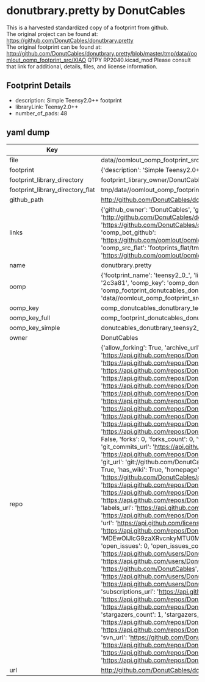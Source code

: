 # donutbrary.pretty by DonutCables  
This is a harvested standardized copy of a footprint from github.  
The original project can be found at:  
https://github.com/DonutCables/donutbrary.pretty  
The original footprint can be found at:
http://github.com/DonutCables/donutbrary.pretty/blob/master/tmp/data//oomlout_oomp_footprint_src/XIAO QTPY RP2040.kicad_mod
Please consult that link for additional, details, files, and license information.  
## Footprint Details
* description: Simple Teensy2.0++ footprint  
* libraryLink: Teensy2.0++  
* number_of_pads: 48  
## yaml dump  
| Key | Value |  
| --- | --- |  
| file | data//oomlout_oomp_footprint_src/donutbrary.pretty/Teensy2.0++.kicad_mod |  
| footprint | {'description': 'Simple Teensy2.0++ footprint', 'libraryLink': 'Teensy2.0++', 'number_of_pads': 48} |  
| footprint_library_directory | footprint_library_owner/DonutCables_donutbrary.pretty |  
| footprint_library_directory_flat | tmp/data//oomlout_oomp_footprint_src/footprints_flat/donutcables_donutbrary_teensy2_0_/working |  
| github_path | http://github.com/DonutCables/donutbrary.pretty/blob/master/tmp/data//oomlout_oomp_footprint_src/Teensy2.0++.kicad_mod |  
| links | {'github_owner': 'DonutCables', 'github_repo_name': 'donutbrary.pretty', 'github_src': 'http://github.com/DonutCables/donutbrary.pretty/blob/master/tmp/data//oomlout_oomp_footprint_src/XIAO QTPY RP2040.kicad_mod', 'github_src_repo': 'https://github.com/DonutCables/donutbrary.pretty', 'oomp_bot': 'tmp/data//oomlout_oomp_footprint_src/footprints/donutcables_donutbrary_teensy2_0_/working', 'oomp_bot_github': 'https://github.com/oomlout/oomlout_oomp_footprint_bot/tree/main/tmp/data//oomlout_oomp_footprint_src/footprints/donutcables_donutbrary_teensy2_0_/working', 'oomp_src_flat': 'footprints_flat/tmp/data//oomlout_oomp_footprint_src/footprints_flat/donutcables_donutbrary_teensy2_0_/working', 'oomp_src_flat_github': 'https://github.com/oomlout/oomlout_oomp_footprint_src/tree/main/tmp/data//oomlout_oomp_footprint_src/footprints_flat/donutcables_donutbrary_teensy2_0_/working'} |  
| name | donutbrary.pretty |  
| oomp | {'footprint_name': 'teensy2_0_', 'library_name': 'donutbrary', 'md5': '2c3a81acd74df1e6eea186061f68768b', 'md5_10': '2c3a81acd7', 'md5_5': '2c3a8', 'md5_6': '2c3a81', 'oomp_key': 'oomp_donutcables_donutbrary_teensy2_0_', 'oomp_key_extra': 'oomp_footprint_donutcables_donutbrary_teensy2_0_', 'oomp_key_full': 'oomp_footprint_donutcables_donutbrary_teensy2_0__2c3a81', 'oomp_key_simple': 'donutcables_donutbrary_teensy2_0_', 'original_filename': 'data//oomlout_oomp_footprint_src/donutbrary.pretty/Teensy2.0++.kicad_mod', 'owner_name': 'donutcables'} |  
| oomp_key | oomp_donutcables_donutbrary_teensy2_0_ |  
| oomp_key_full | oomp_footprint_donutcables_donutbrary_teensy2_0_ |  
| oomp_key_simple | donutcables_donutbrary_teensy2_0_ |  
| owner | DonutCables |  
| repo | {'allow_forking': True, 'archive_url': 'https://api.github.com/repos/DonutCables/donutbrary.pretty/{archive_format}{/ref}', 'archived': False, 'assignees_url': 'https://api.github.com/repos/DonutCables/donutbrary.pretty/assignees{/user}', 'blobs_url': 'https://api.github.com/repos/DonutCables/donutbrary.pretty/git/blobs{/sha}', 'branches_url': 'https://api.github.com/repos/DonutCables/donutbrary.pretty/branches{/branch}', 'clone_url': 'https://github.com/DonutCables/donutbrary.pretty.git', 'collaborators_url': 'https://api.github.com/repos/DonutCables/donutbrary.pretty/collaborators{/collaborator}', 'comments_url': 'https://api.github.com/repos/DonutCables/donutbrary.pretty/comments{/number}', 'commits_url': 'https://api.github.com/repos/DonutCables/donutbrary.pretty/commits{/sha}', 'compare_url': 'https://api.github.com/repos/DonutCables/donutbrary.pretty/compare/{base}...{head}', 'contents_url': 'https://api.github.com/repos/DonutCables/donutbrary.pretty/contents/{+path}', 'contributors_url': 'https://api.github.com/repos/DonutCables/donutbrary.pretty/contributors', 'created_at': '2019-10-16T01:10:39Z', 'default_branch': 'master', 'deployments_url': 'https://api.github.com/repos/DonutCables/donutbrary.pretty/deployments', 'description': 'Customized libs/mods for Kicad projects', 'disabled': False, 'downloads_url': 'https://api.github.com/repos/DonutCables/donutbrary.pretty/downloads', 'events_url': 'https://api.github.com/repos/DonutCables/donutbrary.pretty/events', 'fork': False, 'forks': 0, 'forks_count': 0, 'forks_url': 'https://api.github.com/repos/DonutCables/donutbrary.pretty/forks', 'full_name': 'DonutCables/donutbrary.pretty', 'git_commits_url': 'https://api.github.com/repos/DonutCables/donutbrary.pretty/git/commits{/sha}', 'git_refs_url': 'https://api.github.com/repos/DonutCables/donutbrary.pretty/git/refs{/sha}', 'git_tags_url': 'https://api.github.com/repos/DonutCables/donutbrary.pretty/git/tags{/sha}', 'git_url': 'git://github.com/DonutCables/donutbrary.pretty.git', 'has_discussions': False, 'has_downloads': True, 'has_issues': True, 'has_pages': False, 'has_projects': True, 'has_wiki': True, 'homepage': None, 'hooks_url': 'https://api.github.com/repos/DonutCables/donutbrary.pretty/hooks', 'html_url': 'https://github.com/DonutCables/donutbrary.pretty', 'id': 215426982, 'is_template': False, 'issue_comment_url': 'https://api.github.com/repos/DonutCables/donutbrary.pretty/issues/comments{/number}', 'issue_events_url': 'https://api.github.com/repos/DonutCables/donutbrary.pretty/issues/events{/number}', 'issues_url': 'https://api.github.com/repos/DonutCables/donutbrary.pretty/issues{/number}', 'keys_url': 'https://api.github.com/repos/DonutCables/donutbrary.pretty/keys{/key_id}', 'labels_url': 'https://api.github.com/repos/DonutCables/donutbrary.pretty/labels{/name}', 'language': None, 'languages_url': 'https://api.github.com/repos/DonutCables/donutbrary.pretty/languages', 'license': {'key': 'mit', 'name': 'MIT License', 'node_id': 'MDc6TGljZW5zZTEz', 'spdx_id': 'MIT', 'url': 'https://api.github.com/licenses/mit'}, 'merges_url': 'https://api.github.com/repos/DonutCables/donutbrary.pretty/merges', 'milestones_url': 'https://api.github.com/repos/DonutCables/donutbrary.pretty/milestones{/number}', 'mirror_url': None, 'name': 'donutbrary.pretty', 'network_count': 0, 'node_id': 'MDEwOlJlcG9zaXRvcnkyMTU0MjY5ODI=', 'notifications_url': 'https://api.github.com/repos/DonutCables/donutbrary.pretty/notifications{?since,all,participating}', 'open_issues': 0, 'open_issues_count': 0, 'owner': {'avatar_url': 'https://avatars.githubusercontent.com/u/19825893?v=4', 'events_url': 'https://api.github.com/users/DonutCables/events{/privacy}', 'followers_url': 'https://api.github.com/users/DonutCables/followers', 'following_url': 'https://api.github.com/users/DonutCables/following{/other_user}', 'gists_url': 'https://api.github.com/users/DonutCables/gists{/gist_id}', 'gravatar_id': '', 'html_url': 'https://github.com/DonutCables', 'id': 19825893, 'login': 'DonutCables', 'node_id': 'MDQ6VXNlcjE5ODI1ODkz', 'organizations_url': 'https://api.github.com/users/DonutCables/orgs', 'received_events_url': 'https://api.github.com/users/DonutCables/received_events', 'repos_url': 'https://api.github.com/users/DonutCables/repos', 'site_admin': False, 'starred_url': 'https://api.github.com/users/DonutCables/starred{/owner}{/repo}', 'subscriptions_url': 'https://api.github.com/users/DonutCables/subscriptions', 'type': 'User', 'url': 'https://api.github.com/users/DonutCables'}, 'private': False, 'pulls_url': 'https://api.github.com/repos/DonutCables/donutbrary.pretty/pulls{/number}', 'pushed_at': '2023-07-13T05:10:35Z', 'releases_url': 'https://api.github.com/repos/DonutCables/donutbrary.pretty/releases{/id}', 'size': 2046, 'ssh_url': 'git@github.com:DonutCables/donutbrary.pretty.git', 'stargazers_count': 1, 'stargazers_url': 'https://api.github.com/repos/DonutCables/donutbrary.pretty/stargazers', 'statuses_url': 'https://api.github.com/repos/DonutCables/donutbrary.pretty/statuses/{sha}', 'subscribers_count': 2, 'subscribers_url': 'https://api.github.com/repos/DonutCables/donutbrary.pretty/subscribers', 'subscription_url': 'https://api.github.com/repos/DonutCables/donutbrary.pretty/subscription', 'svn_url': 'https://github.com/DonutCables/donutbrary.pretty', 'tags_url': 'https://api.github.com/repos/DonutCables/donutbrary.pretty/tags', 'teams_url': 'https://api.github.com/repos/DonutCables/donutbrary.pretty/teams', 'temp_clone_token': None, 'topics': [], 'trees_url': 'https://api.github.com/repos/DonutCables/donutbrary.pretty/git/trees{/sha}', 'updated_at': '2022-10-09T08:05:53Z', 'url': 'https://api.github.com/repos/DonutCables/donutbrary.pretty', 'visibility': 'public', 'watchers': 1, 'watchers_count': 1, 'web_commit_signoff_required': False} |  
| url | http://github.com/DonutCables/donutbrary.pretty |  

